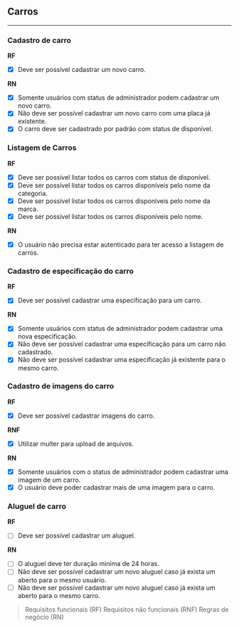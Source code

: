 ## Carros
---

### Cadastro de carro 
**RF**
- [x] Deve ser possível cadastrar um novo carro.

**RN**
- [x] Somente usuários com status de administrador podem cadastrar um novo carro.
- [x] Não deve ser possível cadastrar um novo carro com uma placa já existente.
- [x] O carro deve ser cadastrado por padrão com status de disponível.  

### Listagem de Carros 
**RF** 
- [x] Deve ser possível listar todos os carros com status de disponível. 
- [x] Deve ser possível listar todos os carros disponíveis pelo nome da categoria.
- [x] Deve ser possível listar todos os carros disponíveis pelo nome da marca.
- [x] Deve ser possível listar todos os carros disponíveis pelo nome.

**RN** 
- [x] O usuário não precisa estar autenticado para ter acesso a listagem de carros.

### Cadastro de especificação do carro
**RF** 
- [x] Deve ser possível cadastrar uma especificação para um carro.

**RN** 
- [x] Somente usuários com status de administrador podem cadastrar uma nova especificação.
- [x] Não deve ser possível cadastrar uma especificação para um carro não cadastrado. 
- [x] Não deve ser possível cadastrar uma especificação já existente para o mesmo carro. 

### Cadastro de imagens do carro 
**RF**
- [x] Deve ser possível cadastrar imagens do carro.

**RNF**
- [x] Utilizar multer para upload de arquivos.

**RN** 
- [x] Somente usuários com o status de administrador podem cadastrar uma imagem de um carro.
- [x] O usuário deve poder cadastrar mais de uma imagem para o carro.

### Aluguel de carro
**RF** 
- [ ] Deve ser possível cadastrar um aluguel.

**RN** 
- [ ] O aluguel deve ter duração miníma de 24 horas.
- [ ] Não deve ser possível cadastrar um novo aluguel caso já exista um aberto para o mesmo usuário.
- [ ] Não deve ser possível cadastrar um novo aluguel caso já exista um aberto para o mesmo carro. 

>Requisitos funcionais (RF)
Requisitos não funcionais (RNF)
Regras de negócio (RN)
